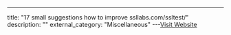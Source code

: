 ---
title: "17 small suggestions how to improve ssllabs.com/ssltest/"
description: ""
external_category: "Miscellaneous"
---[Visit Website](https://community.qualys.com/thread/14023)

